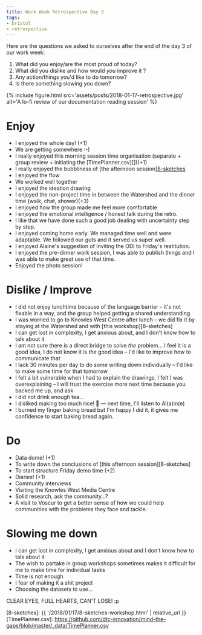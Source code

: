 ```yaml
---
title: Work Week Retrospective Day 3
tags:
- bristol
- retrospective
---
```


Here are the questions we asked to ourselves after the end of the day 3 of our work week:

1. What did you enjoy/are the most proud of today?
2. What did you dislike and how would _you_ improve it ?
3. Any action/things you'd like to do tomorrow?
4. Is there something slowing you down?

{% include figure.html src='assets/posts/2018-01-17-retrospective.jpg' alt='A lo-fi review of our documentation reading session' %}

# Enjoy

* I enjoyed the whole day! (+1)
* We are getting somewhere :-)
* I really enjoyed this morning session time organisation (separate + group review + initiating the [TimePlanner.csv][])(+1)
* I really enjoyed the bubbliness of [the afternoon session][8-sketches](+1)
* I enjoyed the flow
* We worked well together
* I enjoyed the ideation drawing
* I enjoyed the non-project time in between the Watershed and the dinner time (walk, chat, shower)(+3)
* I enjoyed how the group made me feel more comfortable
* I enjoyed the emotional intelligence / honest talk during the retro.
* I like that we have done such a good job dealing with uncertainty step by step.
* I enjoyed coming home early. We managed time well and were adaptable. We followed our guts and it served us super well.
* I enjoyed Alaine's suggestion of inviting the ODI to Friday's restitution.
* I enjoyed the pre-dinner work session, I was able to publish things and I was able to make great use of that time.
* Enjoyed the photo session!

# Dislike / Improve

* I did not enjoy lunchtime because of the language barrier – it's not fixable in a way, and the group helped getting a shared understanding
* I was worried to go to Knowles West Centre after lunch – we did fix it by staying at the Watershed and with [this workshop][8-sketches]
* I can get lost in complexity, I get anxious about, and I don't know how to talk about it
* I am not sure there is a direct bridge to solve _the_ problem… I feel it is a good idea, I do not know it is _the_ good idea – I'd like to improve how to communicate that
* I lack 30 minutes per day to do some writing down individually – I'd like to make some time for that tomorrow
* I felt a bit vulnerable when I had to explain the drawings, I felt I was overexplaining – I will trust the exercise more next time because you backed me up, and ask
* I did not drink enough tea…
* I disliked making too much rice! 🍚 — next time, I'll listen to Al(a)in(e)
* I burned my finger baking bread but I'm happy I did it, it gives me confidence to start baking bread again.

# Do

* Data dome! (+1)
* To write down the conclusions of [this afternoon session][8-sketches]
* To start structure Friday demo time (+2)
* Diaries! (+1)
* Community interviews
* Visiting the Knowles West Media Centre
* Solid research, ask the community…?
* A visit to Voscur to get a better sense of how we could help communities with the problems they face and tackle.

# Slowing me down

* I can get lost in complexity, I get anxious about and I don't know how to talk about it
* The wish to partake in group workshops sometimes makes it difficult for me to make time for individual tasks
* Time is not enough
* I fear of making it a shit project
* Choosing the datasets to use…

CLEAR EYES, FULL HEARTS, CAN'T LOSE! :p

[8-sketches]: {{ '/2018/01/17/8-sketches-workshop.html' | relative_url }}
[TimePlanner.csv]: https://github.com/dtc-innovation/mind-the-gaps/blob/master/_data/TimePlanner.csv
